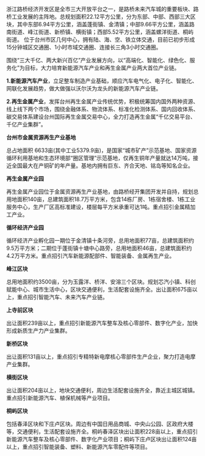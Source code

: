 浙江路桥经济开发区是全市三大开放平台之一，是路桥未来汽车城的重要板块、路桥工业发展的主阵地。总规划面积22.12平方公里，分为东部、中部、西部三大区块，其中东部6.94平方公里，涵盖蓬街镇、金清镇；中部9.66平方公里，涵盖路南街道、峰江街道、新桥镇、横街镇；西部5.52平方公里，涵盖螺洋街道、桐屿街道。
位于台州市区几何中心，拥有陆、海、空、铁立体交通，目前已初步形成15分钟城区交通圈、1小时市域交通圈、连接长三角3小时交通圈。

围绕“三大千亿、两大新兴百亿”产业发展方向，以“高端化、智能化、绿色化、服务化”为目标，大力培育新能源汽车产业和再生金属产业两大首位产业链。

  

**1.新能源汽车产业**，立足整车制造产业基础，顺应汽车电气化、电子化、智能化、网联化发展趋势，做大做强以沃尔沃为龙头的新能源汽车产业链。

  

**2.再生金属产业**，发挥台州再生金属产业传统优势，积极统筹国内国外两种资源、线上线下两个市场，围绕金融体系、物流体系、标准化检测体系、国内回收体系、碳交易体系建设台州国际再生金属交易中心，全力打造再生金属“千亿交易平台、千亿产业集群”。

**台州市金属资源再生产业基地**  

总占地面积 6633亩(其中工业5379.9亩)，是国家“城市矿产”示范基地、国家资源循环利用基地和生态环境部“圈区管理”示范基地，仅再生铜年产量就达14万吨，接近全国最大在产铜矿的年产量。基地内拥有巨东、齐合天地、铭岛等知名企业。

**再生金属产业园**  

再生金属产业园位于金属资源再生产业基地，由路桥经开集团开发并自持，规划总用地面积140亩，总建筑面积18.7万平方米，包含14栋厂房、1栋宿舍楼、1栋工业服务中心，生产厂区高标准建设，楼层每平方米承重可达1吨。重点招引金属精加工产业。

**循环经济产业园**  

循环经济产业孵化园一期位于金清镇十条河旁，总用地面积77亩，总建筑面积约9.5万平方米；二期位于蓬街镇十塘中心路旁，总用地面积46亩，总建筑面积约4.2万平方米。重点招引汽车新能源配部件、智能装备、金属再生产业。

**峰江区块**

总用地面积约3500亩，分为玉露洋、桥洋、安溶三个区块。规划芯汽小镇、科创赋能中心、城市生活中心，区块交通便利，生活配套设施齐全。出让面积675亩以上，重点招引智能汽车、未来汽车产业链。

  

  

**上寺前区块**

出让面积239亩以上，重点招引新能源汽车整车及核心零部件、数字化产业，加快形成新质生产力产业集群。

  

  

**新桥区块**

出让面积131亩以上，重点招引专精特新电摩核心零部件生产企业，聚力打造电摩产业集群。

  

  

**横街区块**

出让面积204亩以上，地块交通便利，周边生活配套设施齐全，靠近主城区城镇。重点招引新能源汽车、植保机械等产业项目。

  

  

**桐屿区块**

包括春泽区块和下庄卢区块。周边有中国日用品商城、中央山公园、区政府大楼等，交通便利，生活配套设施齐全。桐屿春泽区块出让面积228亩以上，重点招引新能源汽车整车及核心零部件、数字化产业项目；桐屿下庄卢区块出让面积124亩以上，重点招引智能装备、塑料、新能源汽车零配件等项目。